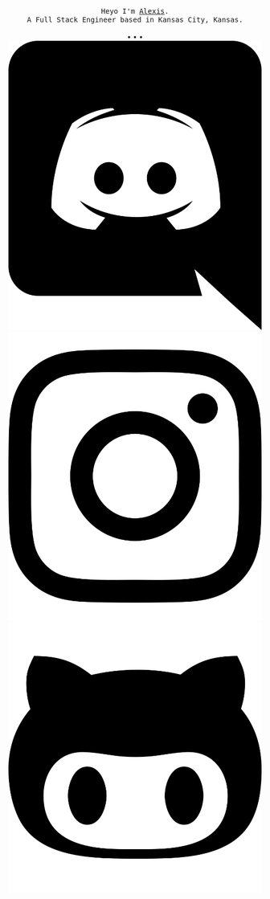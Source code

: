 <p align="center">
  <br>
  <br>
  <samp>Heyo I'm <a target="_blank" href="https://alexis.kr">Alexis</a>.<br> A Full Stack Engineer based in Kansas City, Kansas.</samp>
  <br>
  <br>
  • • •
  <a href="#" alt="Discord"><img src="/assets/icons/discord.svg"></a>
  <a href="#" alt="Instagram"><img src="/assets/icons/instagram.svg"></a>
  <a href="#" alt="GitHub"><img src="/assets/icons/github.svg"></a>
</p>
